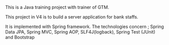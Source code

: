 This is a Java training project with trainer of GTM. 

This project in V4 is to build a server application for bank staffs. 


It is implemented with Spring framework. 
The technologies concern ; Spring Data JPA, Spring MVC, Spring AOP, SLF4J(logback), Spring Test (JUnit) and Bootstrap
